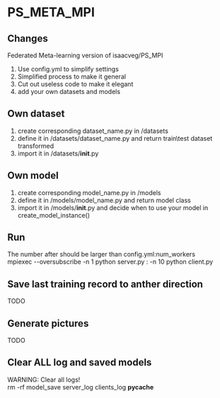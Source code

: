 # PS_META_MPI

## Changes  
Federated Meta-learning version of isaacveg/PS_MPI   
1. Use config.yml to simplify settings  
2. Simplified process to make it general  
3. Cut out useless code to make it elegant  
4. add your own datasets and models  

## Own dataset  
1. create corresponding dataset_name.py in /datasets  
2. define it in /datasets/dataset_name.py and return train\test dataset transformed  
3. import it in /datasets/__init__.py


## Own model
1. create corresponding model_name.py in /models  
2. define it in /models/model_name.py and return model class 
3. import it in /models/__init__.py and decide when to use your model in create_model_instance()


## Run
The number after should be larger than config.yml:num_workers  
mpiexec --oversubscribe -n 1 python server.py : -n 10 python client.py  


## Save last training record to anther direction  
TODO  


## Generate pictures  
TODO  


## Clear ALL log and saved models  
WARNING: Clear all logs!  
rm -rf model_save server_log clients_log  __pycache__ 
